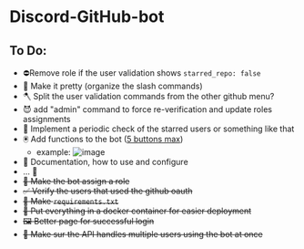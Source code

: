 # Discord-GitHub-bot

## To Do:
- ⛔Remove role if the user validation shows `starred_repo: false`
- 🦋 Make it pretty (organize the slash commands)
- 🪓 Split the user validation commands from the other github menu?
- 😈 add "admin" command to force re-verification and update roles assignments
- 🔎 Implement a periodic check of the starred users or something like that
- 🖲️ Add functions to the bot (<ins>5 buttons max</ins>)
  - example:
  ![image](https://github.com/fuegovic/Discord-GH-bot/assets/32828263/86b90c99-48f4-4c13-9b96-df552b9b9466)
- 📝 Documentation, how to use and configure
- ... 👀
- ~~🫵 Make the bot assign a role~~
- ~~✅ Verify the users that used the github oauth~~
- ~~📃 Make `requirements.txt`~~
- ~~🐋 Put everything in a docker container for easier deployment~~
- ~~🖼️ Better page for successful login~~
- ~~🤔 Make sur the API handles multiple users using the bot at once~~
